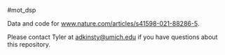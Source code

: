 #mot_dsp

Data and code for www.nature.com/articles/s41598-021-88286-5. 

Please contact Tyler at adkinsty@umich.edu if you have questions about this repository.
